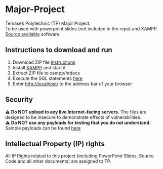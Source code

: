 # Major-Project
Temasek Polytechnic (TP) Major Project. <br>
To be used with powerpoint slides (not included in the repo) and XAMPP. <br>
[Source available](https://en.wikipedia.org/wiki/Source-available_software) software.

## Instructions to download and run
1. Download ZIP file [Instructions](https://docs.github.com/en/repositories/working-with-files/using-files/downloading-source-code-archives)
2. Install [XAMPP](https://www.apachefriends.org/download.html) and start it
3. Extract ZIP file to xampp/htdocs
4. Execute the SQL statements [here](https://github.com/ACheah216/Major-Project/tree/master/sql)
5. Enter [http://localhost/](http://localhost/) to the address bar of your browser

## Security
⚠️ **Do NOT upload to any live Internet-facing servers.** The files are designed to be insecure to demonstrate effects of vulnerabilities. <br>
⚠️ **Do NOT use any payloads for testing that you do not understand.** Sample payloads can be found [here](https://github.com/ACheah216/Major-Project/blob/master/sample-xss/code.html)

## Intellectual Property (IP) rights
All IP Rights related to this project (including PowerPoint Slides, Source Code and all other documents) are assigned to TP. 
